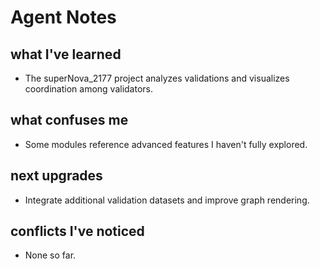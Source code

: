 # Agent Notes

## what I've learned
- The superNova_2177 project analyzes validations and visualizes coordination among validators.

## what confuses me
- Some modules reference advanced features I haven't fully explored.

## next upgrades
- Integrate additional validation datasets and improve graph rendering.

## conflicts I've noticed
- None so far.
